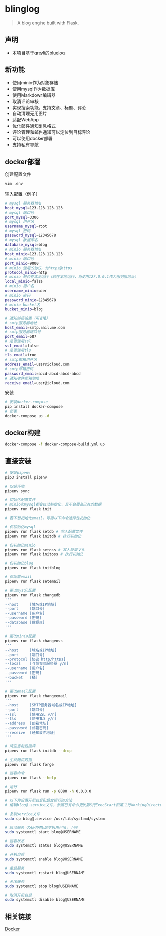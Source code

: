 # blinglog
> A blog engine built with Flask.

## 声明
- 本项目基于greyli的[bluelog](https://github.com/greyli/bluelog)

## 新功能
- 使用minio作为对象存储
- 使用mysql作为数据库
- 使用Markdown编辑器
- 取消评论审核
- 实现搜索功能，支持文章、标题、评论
- 自动清理无用图片
- 适配WebApp
- 优化邮件通知消息格式
- 评论管理和邮件通知可以定位到目标评论
- 可以使用docker部署
- 支持私有导航

## docker部署
创建配置文件
```sh
vim .env
```

输入配置（例子）
```sh
# mysql 服务器地址
host_mysql=123.123.123.123
# mysql 端口号
port_mysql=3306
# mysql 用户名
username_mysql=root
# mysql 密码
password_mysql=12345678
# mysql 数据库名
database_mysql=blog
# minio 服务器地址
host_minio=123.123.123.123
# minio 端口号
port_minio=9000
# minio 使用的协议，为http或https
protocol_minio=http
# minio 是否在本地运行（若在本地运行，将使用127.0.0.1作为服务器地址）
local_minio=false
# minio 用户名
username_minio=user
# minio 密码
password_minio=12345678
# minio bucket名
bucket_minio=blog

# 通知邮箱设置（可省略）
# smtp服务器地址
host_email=smtp.mail.me.com
# smtp服务器端口号
port_email=587
# 是否使用ssl
ssl_email=false
# 是否使用tls
tls_email=true
# smtp邮箱用户名
address_email=user@icloud.com
# smtp邮箱密码
password_email=abcd-abcd-abcd-abcd
# 通知收件邮箱地址
receive_email=user@icloud.com
```

安装
```sh
# 安装docker-compose
pip install docker-compose
# 部署
docker-compose up -d
```

## docker构建
```sh
docker-compose -f docker-compose-build.yml up
```

## 直接安装
```bash
# 安装pipenv
pip3 install pipenv

# 安装环境
pipenv sync

# 初始化配置文件
# minio和mysql都会自动初始化，且不会覆盖已有的数据
pipenv run flask init

# 若不想初始化email，可用以下命令选择性初始化

# 仅初始化mysql
pipenv run flask setdb # 写入配置文件
pipenv run flask initdb # 执行初始化

# 仅初始化minio
pipenv run flask setoss # 写入配置文件
pipenv run flask initoss # 执行初始化

# 仅初始化blog
pipenv run flask initblog

# 仅配置email
pipenv run flask setemail

# 更改mysql配置
pipenv run flask changedb
'''
--host     [域名或IP地址]
--port     [端口号]
--username [用户名]
--password [密码]
--database [数据库]
'''

# 更改minio配置
pipenv run flask changeoss
'''
--host     [域名或IP地址]
--port     [端口号]
--protocol [协议 http/https]
--local    [与博客同服务器 y/n]
--username [用户名]
--password [密码]
--bucket   [桶]
'''

# 更改email配置
pipenv run flask changeemail
'''
--host     [SMTP服务器域名或IP地址]
--port     [端口号]
--ssl      [使用SSL y/n]
--tls      [使用TLS y/n]
--address  [邮箱地址]
--password [邮箱密码]
--receive  [通知收件地址]
'''

# 清空当前数据库
pipenv run flask initdb --drop

# 生成随机数据
pipenv run flask forge

# 查看命令
pipenv run flask --help

# 运行
pipenv run flask run -p 8080 -h 0.0.0.0

# 以下为设置开机自启和后台运行的方法
# 编辑blog@.service文件，参照已有命令更改第6行ExecStart和第11行WorkingDirectory

# 复制service文件
sudo cp blog@.service /usr/lib/systemd/system

# 启动服务 USERNAME是本机用户名，下同
sudo systemctl start blog@USERNAME

# 查看状态
sudo systemctl status blog@USERNAME

# 开机自启
sudo systemctl enable blog@USERNAME

# 重启服务
sudo systemctl restart blog@USERNAME

# 关闭服务
sudo systemctl stop blog@USERNAME

# 取消开机自启
sudo systemctl disable blog@USERNAME
```

## 相关链接
[Docker](https://hub.docker.com/repository/docker/hlf01/blinglog/general)
